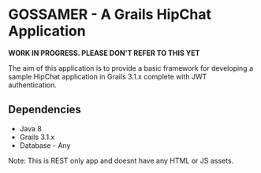 # GOSSAMER - A Grails HipChat Application

**WORK IN PROGRESS. PLEASE DON'T REFER TO THIS YET**

The aim of this application is to provide a basic framework for developing a
sample HipChat application in Grails 3.1.x complete with JWT authentication.

## Dependencies
* Java 8
* Grails 3.1.x
* Database - Any

Note: This is  REST only app and doesnt have any HTML or JS assets.
